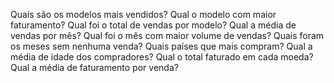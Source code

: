 Quais são os modelos mais vendidos?
Qual o modelo com maior faturamento?
Qual foi o total de vendas por modelo?
Qual a média de vendas por mês?
Qual foi o mês com maior volume de vendas?
Quais foram os meses sem nenhuma venda?
Quais países que mais compram?
Qual a média de idade dos compradores?
Qual o total faturado em cada moeda?
Qual a média de faturamento por venda?